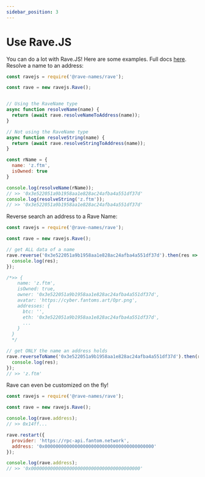```yaml
---
sidebar_position: 3
---
```


# Use Rave.JS

You can do a lot with Rave.JS! Here are some examples. Full docs [here](https://www.npmjs.com/package/@rave-names/rave).
Resolve a name to an address:
```js
const ravejs = require('@rave-names/rave');

const rave = new ravejs.Rave();


// Using the RaveName type
async function resolveName(name) {
  return (await rave.resolveNameToAddress(name));
}

// Not using the RaveName type
async function resolveString(name) {
  return (await rave.resolveStringToAddress(name));
}

const rName = {
  name: 'z.ftm',
  isOwned: true
}

console.log(resolveName(rName));
// >> '0x3e522051a9b1958aa1e828ac24afba4a551df37d'
console.log(resolveString('z.ftm'));
// >> '0x3e522051a9b1958aa1e828ac24afba4a551df37d'
```

Reverse search an address to a Rave Name:
```js
const ravejs = require('@rave-names/rave');

const rave = new ravejs.Rave();

// get ALL data of a name
rave.reverse('0x3e522051a9b1958aa1e828ac24afba4a551df37d').then(res => {
  console.log(res);
});

/*>> {
    name: 'z.ftm',
    isOwned: true,
    owner: '0x3e522051a9b1958aa1e828ac24afba4a551df37d',
    avatar: 'https://cyber.fantoms.art/Opr.png',
    addresses: {
      btc: '',
      eth: '0x3e522051a9b1958aa1e828ac24afba4a551df37d',
      ...
    }
  }
  */

// get ONLY the name an address holds
rave.reverseToName('0x3e522051a9b1958aa1e828ac24afba4a551df37d').then(res => {{
  console.log(res);
});
// >> 'z.ftm' 
```

Rave can even be customized on the fly!
```js
const ravejs = require('@rave-names/rave');

const rave = new ravejs.Rave();

console.log(rave.address);
// >> 0x14ff...

rave.restart({
  provider: 'https://rpc-api.fantom.network',
  address: '0x0000000000000000000000000000000000000000'
});

console.log(rave.address);
// >> '0x0000000000000000000000000000000000000000'
```
